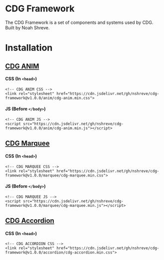 # CDG Framework
The CDG Framework is a set of components and systems used by CDG. Built by Noah Shreve.

# Installation
## [CDG ANIM](anim)
#### CSS (In `<head>`)
```
<!-- CDG ANIM CSS -->
<link rel="stylesheet" href="https://cdn.jsdelivr.net/gh/nshreve/cdg-framework@v1.0.0/anim/cdg-anim.min.css">
```
#### JS (Before `</body>`)
```
<!-- CDG ANIM JS -->
<script src="https://cdn.jsdelivr.net/gh/nshreve/cdg-framework@v1.0.0/anim/cdg-anim.min.js"></script>
```

## [CDG Marquee](marquee)
#### CSS (In `<head>`)
```
<!-- CDG MARQUEE CSS -->
<link rel="stylesheet" href="https://cdn.jsdelivr.net/gh/nshreve/cdg-framework@v1.0.0/marquee/cdg-marquee.min.css">
```
#### JS (Before `</body>`)
```
<!-- CDG MARQUEE JS -->
<script src="https://cdn.jsdelivr.net/gh/nshreve/cdg-framework@v1.0.0/marquee/cdg-marquee.min.js"></script>
```

## [CDG Accordion](accordion)
#### CSS (In `<head>`)
```
<!-- CDG ACCORDION CSS -->
<link rel="stylesheet" href="https://cdn.jsdelivr.net/gh/nshreve/cdg-framework@v1.0.0/accordion/cdg-accordion.min.css">
```
